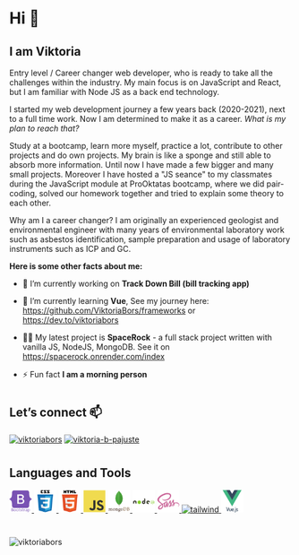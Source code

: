 # Hi  👋

## I am Viktoria
Entry level / Career changer web developer, who is ready to take all the challenges within the industry. My main focus is on JavaScript and React, but I am familiar with Node JS as a back end technology. 

I started my web development journey a few years back (2020-2021), next to a full time work. Now I am determined to make it as a career. *What is my plan to reach that?* 

Study at a bootcamp, learn more myself, practice a lot, contribute to other projects and do own projects. My brain is like a sponge and still able to absorb more information. Until now I have made a few bigger and many small projects. Moreover I have hosted a "JS seance" to my classmates during the JavaScript module at ProOktatas bootcamp, where we did pair-coding, solved our homework together and tried to explain some theory to each other. 

Why am I a career changer? I am originally an experienced geologist and environmental engineer with many years of environmental laboratory work such as asbestos identification, sample preparation and usage of laboratory instruments such as ICP and GC.

**Here is some other facts about me:**
- 🔭 I’m currently working on **Track Down Bill (bill tracking app)**

- 🌱 I’m currently learning **Vue**, See my journey here: https://github.com/ViktoriaBors/frameworks or https://dev.to/viktoriabors

- 👨‍💻 My latest project is **SpaceRock** - a full stack project written with vanilla JS, NodeJS, MongoDB. See it on https://spacerock.onrender.com/index

- ⚡ Fun fact **I am a morning person**
#

## Let’s connect   📫
<p align="left">
<a href="https://dev.to/viktoriabors" target="blank"><img align="center" src="https://raw.githubusercontent.com/rahuldkjain/github-profile-readme-generator/master/src/images/icons/Social/devto.svg" alt="viktoriabors" height="30" width="40" /></a>
<a href="https://linkedin.com/in/viktoria-b-pajuste" target="blank"><img align="center" src="https://raw.githubusercontent.com/rahuldkjain/github-profile-readme-generator/master/src/images/icons/Social/linked-in-alt.svg" alt="viktoria-b-pajuste" height="30" width="40" /></a>
</p>

#

## Languages and Tools
<p align="left"> <a href="https://getbootstrap.com" target="_blank" rel="noreferrer"> <img src="https://raw.githubusercontent.com/devicons/devicon/master/icons/bootstrap/bootstrap-plain-wordmark.svg" alt="bootstrap" width="40" height="40"/> </a> <a href="https://www.w3schools.com/css/" target="_blank" rel="noreferrer"> <img src="https://raw.githubusercontent.com/devicons/devicon/master/icons/css3/css3-original-wordmark.svg" alt="css3" width="40" height="40"/> </a> <a href="https://www.w3.org/html/" target="_blank" rel="noreferrer"> <img src="https://raw.githubusercontent.com/devicons/devicon/master/icons/html5/html5-original-wordmark.svg" alt="html5" width="40" height="40"/> </a> <a href="https://developer.mozilla.org/en-US/docs/Web/JavaScript" target="_blank" rel="noreferrer"> <img src="https://raw.githubusercontent.com/devicons/devicon/master/icons/javascript/javascript-original.svg" alt="javascript" width="40" height="40"/> </a> <a href="https://www.mongodb.com/" target="_blank" rel="noreferrer"> <img src="https://raw.githubusercontent.com/devicons/devicon/master/icons/mongodb/mongodb-original-wordmark.svg" alt="mongodb" width="40" height="40"/> </a> <a href="https://nodejs.org" target="_blank" rel="noreferrer"> <img src="https://raw.githubusercontent.com/devicons/devicon/master/icons/nodejs/nodejs-original-wordmark.svg" alt="nodejs" width="40" height="40"/> </a> <a href="https://sass-lang.com" target="_blank" rel="noreferrer"> <img src="https://raw.githubusercontent.com/devicons/devicon/master/icons/sass/sass-original.svg" alt="sass" width="40" height="40"/> </a> <a href="https://tailwindcss.com/" target="_blank" rel="noreferrer"> <img src="https://www.vectorlogo.zone/logos/tailwindcss/tailwindcss-icon.svg" alt="tailwind" width="40" height="40"/> </a> <a href="https://vuejs.org/" target="_blank" rel="noreferrer"> <img src="https://raw.githubusercontent.com/devicons/devicon/master/icons/vuejs/vuejs-original-wordmark.svg" alt="vuejs" width="40" height="40"/> </a> </p>

#

<p><img align="center" src="https://github-readme-stats.vercel.app/api/top-langs?username=viktoriabors&show_icons=true&locale=en&layout=compact" alt="viktoriabors" /></p>
